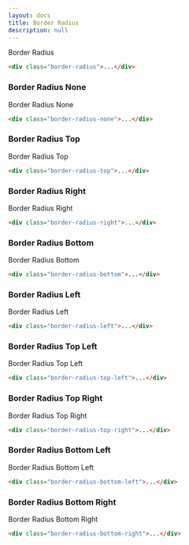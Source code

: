 ```yaml
---
layout: docs
title: Border Radius
description: null
---
```


<div class="padding-xs border border-radius">Border Radius</div>

```html
<div class="border-radius">...</div>
```

### Border Radius None

<div class="padding-xs border border-radius-none">Border Radius None</div>

```html
<div class="border-radius-none">...</div>
```

### Border Radius Top

<div class="padding-xs border border-radius-top">Border Radius Top</div>

```html
<div class="border-radius-top">...</div>
```

### Border Radius Right

<div class="padding-xs border border-radius-right">Border Radius Right</div>

```html
<div class="border-radius-right">...</div>
```

### Border Radius Bottom

<div class="padding-xs border border-radius-bottom">Border Radius Bottom</div>

```html
<div class="border-radius-bottom">...</div>
```

### Border Radius Left

<div class="padding-xs border border-radius-left">Border Radius Left</div>

```html
<div class="border-radius-left">...</div>
```

### Border Radius Top Left

<div class="padding-xs border border-radius-top-left">Border Radius Top Left</div>

```html
<div class="border-radius-top-left">...</div>
```

### Border Radius Top Right

<div class="padding-xs border border-radius-top-right">Border Radius Top Right</div>

```html
<div class="border-radius-top-right">...</div>
```

### Border Radius Bottom Left

<div class="padding-xs border border-radius-bottom-left">Border Radius Bottom Left</div>

```html
<div class="border-radius-bottom-left">...</div>
```

### Border Radius Bottom Right

<div class="padding-xs border border-radius-bottom-right">Border Radius Bottom Right</div>

```html
<div class="border-radius-bottom-right">...</div>
```

